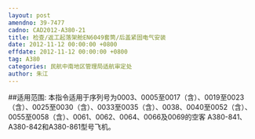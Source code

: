```yaml
---
layout: post
amendno: 39-7477
cadno: CAD2012-A380-21
title: 检查/返工起落架舱EN6049套筒/后盖紧固电气安装
date: 2012-11-12 00:00:00 +0800
effdate: 2012-11-12 00:00:00 +0800
tag: A380
categories: 民航中南地区管理局适航审定处
author: 朱江
---
```


##适用范围:
本指令适用于序列号为0003、0005至0017（含）、0019至0023（含）、0025至0030（含）、0033至0035（含）、0038、0040至0052（含）、0055至0058（含）、0061、0062、0064、0066及0069的空客 A380-841、 A380-842和A380-861型号飞机。

